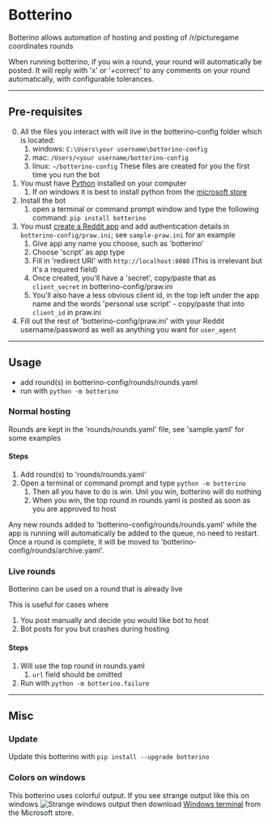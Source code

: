 # Botterino

Botterino allows automation of hosting and posting of /r/picturegame coordinates rounds

When running botterino, if you win a round, your round will automatically be posted.
It will reply with 'x' or '+correct' to any comments on your round automatically, with configurable tolerances.

---

## Pre-requisites

0. All the files you interact with will live in the botterino-config folder which is located:
    1. windows: `C:\Users\your username\botterino-config`
    2. mac: `/Users/<your username/botterino-config`
    3. linux: `~/botterino-config`
    These files are created for you the first time you run the bot
1. You must have [Python](https://www.python.org/downloads/) installed on your computer
    1. If on windows it is best to install python from the [microsoft store](https://www.microsoft.com/en-us/p/python-39/9p7qfqmjrfp7?activetab=pivot:overviewtab)
2. Install the bot
    1. open a terminal or command prompt window and type the following command: `pip install botterino`
3. You must [create a Reddit app](https://www.reddit.com/prefs/apps/) and add authentication details in
    `botterino-config/praw.ini`; see `sample-praw.ini` for an example
    1. Give app any name you choose, such as 'botterino'
    2. Choose 'script' as app type
    3. Fill in 'redirect URI' with `http://localhost:8080` (This is irrelevant but it's a required field)
    4. Once created, you'll have a 'secret', copy/paste that as `client_secret` in botterino-config/praw.ini
    5. You'll also have a less obvious client id, in the top left under the app name and the words 'personal use script' - copy/paste that into `client_id` in praw.ini
4. Fill out the rest of 'botterino-config/praw.ini' with your Reddit username/password as well as anything you want for `user_agent`

---

## Usage

- add round(s) in botterino-config/rounds/rounds.yaml
- run with `python -m botterino`

### Normal hosting

Rounds are kept in the 'rounds/rounds.yaml' file, see 'sample.yaml' for some examples

#### Steps
1. Add round(s) to 'rounds/rounds.yaml'
2. Open a terminal or command prompt and type `python -m botterino`
    1. Then all you have to do is win. Unil you win, botterino will do nothing
    2. When you win, the top round in rounds.yaml is posted as soon as you are approved to host

Any new rounds added to 'botterino-config/rounds/rounds.yaml' while the app is running will automatically be added to the queue, no need to restart.
Once a round is complete, it will be moved to 'botterino-config/rounds/archive.yaml'.

### Live rounds

Botterino can be used on a round that is already live

This is useful for cases where
1. You post manually and decide you would like bot to host
2. Bot posts for you but crashes during hosting

#### Steps
1. Will use the top round in rounds.yaml
    1. `url` field should be omitted
2. Run with `python -m botterino.failure`

---

## Misc

### Update
Update this botterino with
`pip install --upgrade botterino`

### Colors on windows
This botterino uses colorful output. If you see strange output like this on windows
![Strange windows output](https://cdn.discordapp.com/attachments/768582651669381191/830607745769930762/unknown.png)
then download [Windows terminal](https://www.microsoft.com/en-us/p/windows-terminal/9n0dx20hk701?rtc=1)
from the Microsoft store.

